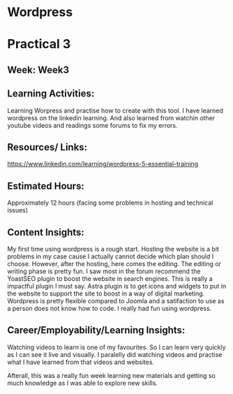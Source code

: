 # Wordpress
# Practical 3
## Week: Week3

## Learning Activities:
Learning Worpress and practise how to create with this tool. I have learned wordpress on the linkedin learning. And also learned from watchin other youtube videos and readings some forums to fix my errors.

## Resources/ Links:
https://www.linkedin.com/learning/wordpress-5-essential-training


## Estimated Hours:
Approximately 12 hours (facing some problems in hosting and technical issues)

## Content Insights:
My first time using wordpress is a rough start. Hosting the website is a bit problems in my case cause I actually cannot decide which plan should I choose. However, after the hosting, here comes the editing. The editing or writing phase is pretty fun. I saw most in the forum recommend the YoastSEO plugin to boost the website in search engines. This is really a impactful plugin I must say. Astra plugin is to get icons and widgets to put in the website to support the site to boost in a way of digital marketing. Wordpress is pretty flexible compared to Joomla and a satifaction to use as a person does not know how to code. I really had fun using wordpress.

## Career/Employability/Learning Insights:
Watching videos to learn is one of my favourites. So I can learn very quickly as I can see it live and visually. I paralelly did watching videos and practise what I have learned from
that videos and websites. 

Afterall, this was a really fun week learning new materials and getting so much knowledge as I was able to explore new skills.
